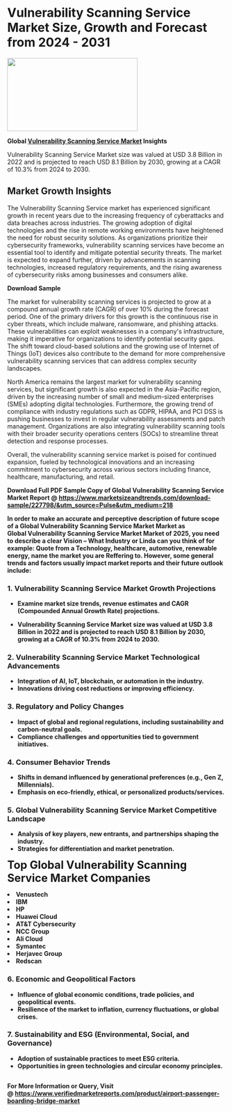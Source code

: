 <H1>Vulnerability Scanning Service Market Size, Growth and Forecast from 2024 - 2031</H1><img class="aligncenter size-medium wp-image-584254" src="https://thirdeyenews.in/wp-content/uploads/2024/09/Global-Market-Research-300x168.jpeg" alt="" width="300" height="168" /><p><strong>Global&nbsp;<a href="https://www.marketsizeandtrends.com/download-sample/227798/&amp;utm_source=Pulse&amp;utm_medium=218">Vulnerability Scanning Service Market</a> Insights</strong></p><p>Vulnerability Scanning Service Market size was valued at USD 3.8 Billion in 2022 and is projected to reach USD 8.1 Billion by 2030, growing at a CAGR of 10.3% from 2024 to 2030.</p><p><h2>Market Growth Insights</h2> <p>The Vulnerability Scanning Service market has experienced significant growth in recent years due to the increasing frequency of cyberattacks and data breaches across industries. The growing adoption of digital technologies and the rise in remote working environments have heightened the need for robust security solutions. As organizations prioritize their cybersecurity frameworks, vulnerability scanning services have become an essential tool to identify and mitigate potential security threats. The market is expected to expand further, driven by advancements in scanning technologies, increased regulatory requirements, and the rising awareness of cybersecurity risks among businesses and consumers alike.</p> <p><strong>Download Sample</strong></p> <p>The market for vulnerability scanning services is projected to grow at a compound annual growth rate (CAGR) of over 10% during the forecast period. One of the primary drivers for this growth is the continuous rise in cyber threats, which include malware, ransomware, and phishing attacks. These vulnerabilities can exploit weaknesses in a company's infrastructure, making it imperative for organizations to identify potential security gaps. The shift toward cloud-based solutions and the growing use of Internet of Things (IoT) devices also contribute to the demand for more comprehensive vulnerability scanning services that can address complex security landscapes.</p> <p>North America remains the largest market for vulnerability scanning services, but significant growth is also expected in the Asia-Pacific region, driven by the increasing number of small and medium-sized enterprises (SMEs) adopting digital technologies. Furthermore, the growing trend of compliance with industry regulations such as GDPR, HIPAA, and PCI DSS is pushing businesses to invest in regular vulnerability assessments and patch management. Organizations are also integrating vulnerability scanning tools with their broader security operations centers (SOCs) to streamline threat detection and response processes.</p> <p>Overall, the vulnerability scanning service market is poised for continued expansion, fueled by technological innovations and an increasing commitment to cybersecurity across various sectors including finance, healthcare, manufacturing, and retail.</p> <p><strong></p><p><span class=""><strong>Download Full PDF Sample Copy of Global Vulnerability Scanning Service Market Report</strong> @ <a href="https://www.marketsizeandtrends.com/download-sample/227798/&amp;utm_source=Pulse&amp;utm_medium=218" target="_blank">https://www.marketsizeandtrends.com/download-sample/227798/&amp;utm_source=Pulse&amp;utm_medium=218</a></span></p><p>In order to make an accurate and perceptive description of future scope of a Global&nbsp;Vulnerability Scanning Service Market Market as Global&nbsp;Vulnerability Scanning Service Market Market of 2025, you need to describe a clear Vision &ndash; What Industry or Linda can you think of for example: Quote from a Technology, healthcare, automotive, renewable energy, name the market you are Reffering to. However, some general trends and factors usually impact market reports and their future outlook include:</p><h3>1.&nbsp;<strong>Vulnerability Scanning Service Market Growth Projections</strong></h3><ul><li>Examine market size trends, revenue estimates and CAGR (Compounded Annual Growth Rate) projections.</li><li><p>Vulnerability Scanning Service Market size was valued at USD 3.8 Billion in 2022 and is projected to reach USD 8.1 Billion by 2030, growing at a CAGR of 10.3% from 2024 to 2030.</p></li></ul><h3>2.&nbsp;<strong>Vulnerability Scanning Service Market Technological Advancements</strong></h3><ul><li>Integration of AI, IoT, blockchain, or automation in the industry.</li><li>Innovations driving cost reductions or improving efficiency.</li></ul><h3>3.&nbsp;<strong>Regulatory and Policy Changes</strong></h3><ul><li>Impact of global and regional regulations, including sustainability and carbon-neutral goals.</li><li>Compliance challenges and opportunities tied to government initiatives.</li></ul><h3>4.&nbsp;<strong>Consumer Behavior Trends</strong></h3><ul><li>Shifts in demand influenced by generational preferences (e.g., Gen Z, Millennials).</li><li>Emphasis on eco-friendly, ethical, or personalized products/services.</li></ul><h3>5.&nbsp;<strong>Global Vulnerability Scanning Service Market Competitive Landscape</strong></h3><ul><li>Analysis of key players, new entrants, and partnerships shaping the industry.</li><li>Strategies for differentiation and market penetration.</li></ul><p data-pm-slice="1 1 []"><span style="color: inherit; font-family: inherit; font-size: 25px;">Top Global Vulnerability Scanning Service Market Companies</span></p><div class="" data-test-id=""><p><li>Venustech</li><li> IBM</li><li> HP</li><li> Huawei Cloud</li><li> AT&T Cybersecurity</li><li> NCC Group</li><li> Ali Cloud</li><li> Symantec</li><li> Herjavec Group</li><li> Redscan</li></p></div><h3>6.&nbsp;<strong>Economic and Geopolitical Factors</strong></h3><ul><li>Influence of global economic conditions, trade policies, and geopolitical events.</li><li>Resilience of the market to inflation, currency fluctuations, or global crises.</li></ul><h3>7.&nbsp;<strong>Sustainability and ESG (Environmental, Social, and Governance)</strong></h3><ul><li>Adoption of sustainable practices to meet ESG criteria.</li><li>Opportunities in green technologies and circular economy principles.</li></ul><h2><strong style="font-size: 14px;">For More Information or Query, Visit @&nbsp;</strong><a style="background-color: #ffffff; font-size: 14px;" href="https://www.marketsizeandtrends.com/report/vulnerability-scanning-service-market/" target="_blank">https://www.verifiedmarketreports.com/product/airport-passenger-boarding-bridge-market</a></h2>
